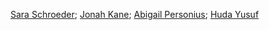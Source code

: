 

[Sara Schroeder](https://github.com/saraschroeder);
[Jonah Kane](https://github.com/jonahkane);
[Abigail Personius](https://github.com/apersonius);
[Huda Yusuf](https://github.com/hyusuff)

